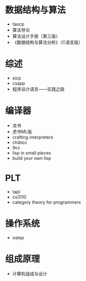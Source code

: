 # 数据结构与算法

- taocp
- 算法导论
- 算法设计手册（第三版）
- 《数据结构与算法分析》（C语言版）

# 综述

- sicp
- csapp
- 程序设计语言——实践之路

# 编译器

- 龙书
- 虎书ML版
- crafting interpreters
- chibicc
- 9cc
- lisp in small pieces
- build your own lisp

# PLT

- tapl
- cs3110
- category theory for programmers

# 操作系统

- ostep

# 组成原理

- 计算机组成与设计
